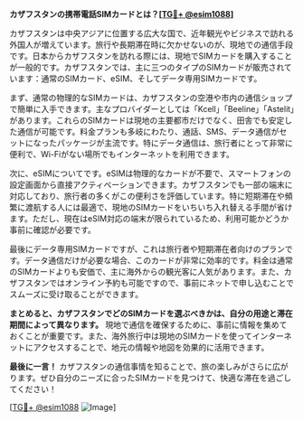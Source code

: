 **カザフスタンの携帯電話SIMカードとは？[[TG💪+ @esim1088](https://t.me/s/esim1088)]**

カザフスタンは中央アジアに位置する広大な国で、近年観光やビジネスで訪れる外国人が増えています。旅行や長期滞在時に欠かせないのが、現地での通信手段です。日本からカザフスタンを訪れる際には、現地でSIMカードを購入することが一般的です。カザフスタンでは、主に三つのタイプのSIMカードが販売されています：通常のSIMカード、eSIM、そしてデータ専用SIMカードです。

まず、通常の物理的なSIMカードは、カザフスタンの空港や市内の通信ショップで簡単に入手できます。主なプロバイダーとしては「Kcell」「Beeline」「Astelit」があります。これらのSIMカードは現地の主要都市だけでなく、田舎でも安定した通信が可能です。料金プランも多岐にわたり、通話、SMS、データ通信がセットになったパッケージが主流です。特にデータ通信は、旅行者にとって非常に便利で、Wi-Fiがない場所でもインターネットを利用できます。

次に、eSIMについてです。eSIMは物理的なカードが不要で、スマートフォンの設定画面から直接アクティベーションできます。カザフスタンでも一部の端末に対応しており、旅行者の多くがこの便利さを評価しています。特に短期滞在や頻繁に渡航する人には最適で、現地のSIMカードをいちいち入れ替える手間が省けます。ただし、現在はeSIM対応の端末が限られているため、利用可能かどうか事前に確認が必要です。

最後にデータ専用SIMカードですが、これは旅行者や短期滞在者向けのプランです。データ通信だけが必要な場合、このカードが非常に効率的です。料金は通常のSIMカードよりも安価で、主に海外からの観光客に人気があります。また、カザフスタンではオンライン予約も可能ですので、事前にネットで申し込むことでスムーズに受け取ることができます。

**まとめると、カザフスタンでどのSIMカードを選ぶべきかは、自分の用途と滞在期間によって異なります。** 現地で通信を確保するために、事前に情報を集めておくことが重要です。また、海外旅行中は現地のSIMカードを使ってインターネットにアクセスすることで、地元の情報や地図を効果的に活用できます。

**最後に一言！** カザフスタンの通信事情を知ることで、旅の楽しみがさらに広がります。ぜひ自分のニーズに合ったSIMカードを見つけて、快適な滞在を過ごしてください！

[[TG💪+ @esim1088](https://t.me/s/esim1088) ![Image](https://i.postimg.cc/Y0z9fWf4/image.png)]